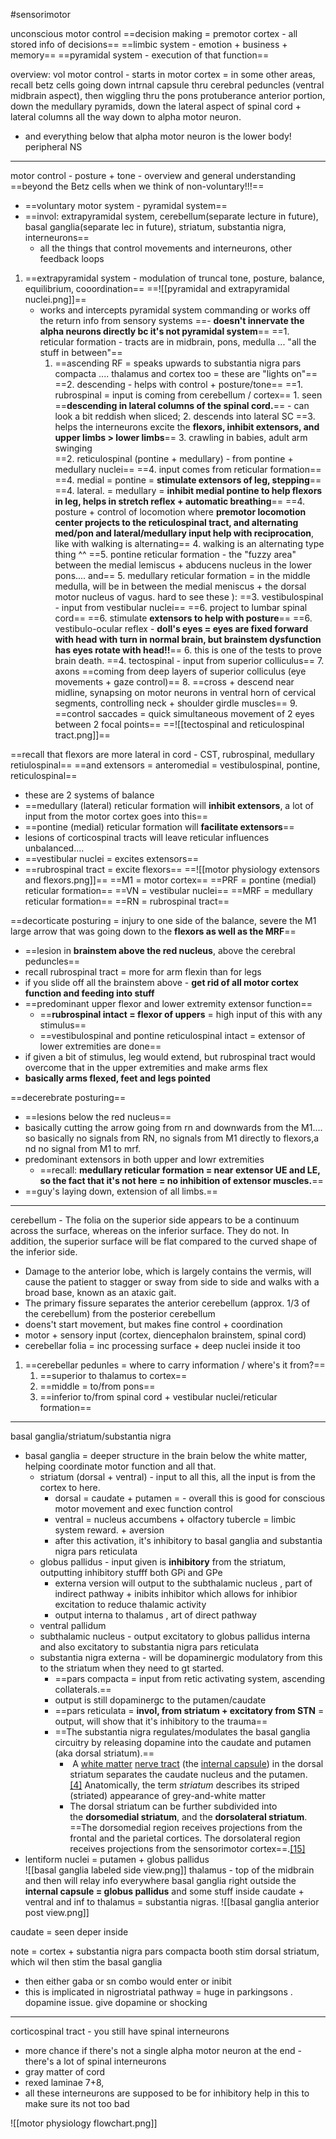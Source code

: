 #sensorimotor 

unconscious motor control 
==decision making = premotor cortex - all stored info of decisions==
==limbic system - emotion + business + memory== 
==pyramidal system - execution of that function== 

overview: 
vol motor control - starts in motor cortex = in some other areas, recall betz cells going down intrnal capsule thru cerebral peduncles (ventral midbrain aspect), then wiggling thru the pons protuberance anterior portion, down the medullary pyramids, down the lateral aspect of spinal cord + lateral columns all the way down to alpha motor neuron. 
- and everything below that alpha motor neuron is the lower body! peripheral NS 

---
motor control - posture + tone - overview and general understanding 
==beyond the Betz cells when we think of non-voluntary!!!==
- ==voluntary motor system - pyramidal system==
- ==invol: extrapyramidal system, cerebellum(separate lecture in future), basal ganglia(separate lec in future), striatum, substantia nigra, interneurons== 
	- all the things that control movements and interneurons, other feedback loops 

1. ==extrapyramidal system - modulation of truncal tone, posture, balance, equilibrium, cooordination== 
==![[pyramidal and extrapyramidal nuclei.png]]==
	- works and intercepts pyramidal system commanding or works off the return info from sensory systems
	==-  **doesn't innervate the alpha neurons directly bc it's not pyramidal system**==
	==1. reticular formation - tracts are in midbrain, pons, medulla ... "all the stuff in between"==
		1. ==ascending RF = speaks upwards to substantia nigra pars compacta .... thalamus and cortex too = these are "lights on"==
		==2. descending - helps with control + posture/tone==
			==1. rubrospinal = input is coming from cerebellum / cortex== 
				1. seen ==**descending in lateral columns of the spinal cord.**== - can look a bit reddish when sliced;
				2. descends into lateral SC 
				==3. helps the interneurons excite the **flexors, inhibit extensors, and upper limbs > lower limbs**==
				3. crawling in babies, adult arm swinging  
			==2. reticulospinal (pontine + medullary) - from pontine + medullary nuclei==
				==4. input comes from reticular formation== 
				==4. medial = pontine = **stimulate extensors of leg, stepping**==
				==4. lateral. = medullary = **inhibit medial pontine to help flexors in leg, helps in stretch reflex + automatic breathing**==
				==4. posture + control of locomotion where **premotor locomotion center projects to the reticulospinal tract, and alternating med/pon and lateral/medullary input help with reciprocation**, like with walking is alternating==
				4. walking is an alternating type thing ^^
				==5. pontine reticular formation - the "fuzzy area" between the medial lemiscus + abducens nucleus in the lower pons.... and== 
				5. medullary reticular formation = in the middle medulla, will be in between the medial meniscus + the dorsal motor nucleus of vagus. hard to see these ): 
			==3. vestibulospinal - input from vestibular nuclei==
				==6. project to lumbar spinal cord==
				==6. stimulate **extensors to help with posture**==
				==6. vestibulo-ocular reflex - **doll's eyes = eyes are fixed forward with head with turn in normal brain, but brainstem dysfunction has eyes rotate with head!!**==
				6. this is one of the tests to prove brain death. 
			==4. tectospinal - input from superior colliculus== 
				7. axons ==coming from deep layers of superior colliculus (eye movements + gaze control)==
				8. ==cross + descend near midline, synapsing on motor neurons in ventral horn of cervical segments, controlling neck + shoulder girdle muscles==
				9. ==control saccades = quick simultaneous movement of 2 eyes between 2 focal points== 
==![[tectospinal and reticulospinal tract.png]]==

==recall that flexors are more lateral in cord - CST, rubrospinal, medullary retiulospinal== 
==and extensors = anteromedial = vestibulospinal, pontine, reticulospinal== 
- these are 2 systems of balance
- ==medullary (lateral) reticular formation will **inhibit extensors**,  a lot of input from the motor cortex goes into this== 
- ==pontine (medial) reticular formation will **facilitate extensors**==
- lesions of corticospinal tracts will leave reticular influences unbalanced.... 
- ==vestibular nuclei = excites extensors==
- ==rubrospinal tract = excite flexors==
==![[motor physiology extensors and flexors.png]]==
==M1 = motor cortex== 
==PRF = pontine (medial) reticular formation==
==VN = vestibular nuclei==
==MRF = medullary reticular formation== 
==RN = rubrospinal tract==


==decorticate posturing = injury to one side of the balance, severe the M1 large arrow that was going down to the **flexors as well as the MRF**==
- ==lesion in **brainstem above the red nucleus**, above the cerebral peduncles== 
- recall rubrospinal tract = more for arm flexin than for legs 
- if you slide off all the brainstem above - **get rid of all motor cortex function and feeding into stuff**
- ==predominant upper flexor and lower extremity extensor function== 
	- ==**rubrospinal intact = flexor of uppers** = high input of this with any stimulus== 
	- ==vestibulospinal and pontine reticulospinal intact = extensor of lower extremities are done== 
- if given a bit of stimulus, leg would extend, but rubrospinal tract would overcome that in the upper extremities  and make arms flex 
- **basically arms flexed, feet and legs pointed**

==decerebrate posturing== 
- ==lesions below the red nucleus== 
- basically cutting the arrow going from rn and downwards from the M1.... so basically no signals from RN, no signals from M1 directly to flexors,a nd no signal from M1 to mrf. 
- predominant extensors in both upper and lowr extremities
	- ==recall: **medullary reticular formation = near extensor UE and LE, so the fact that it's not here = no inhibition of extensor muscles.**==
- ==guy's laying down, extension of all limbs.== 
---
cerebellum - The folia on the superior side appears to be a continuum across the surface, whereas on the inferior surface. They do not. In addition, the superior surface will be flat compared to the curved shape of the inferior side.
- Damage to the anterior lobe, which is largely contains the vermis, will cause the patient to stagger or sway from side to side and walks with a broad base, known as an ataxic gait.
- The primary fissure separates the anterior cerebellum (approx. 1/3 of the cerebellum) from the posterior cerebellum
- doens't start movement, but makes fine control + coordination 
- motor + sensory input (cortex, diencephalon brainstem, spinal cord)
- cerebellar folia = inc processing surface + deep nuclei inside it too 
1. ==cerebellar pedunles = where to carry information / where's it from?== 
	1. ==superior to thalamus to cortex==
	2. ==middle = to/from pons== 
	3. ==inferior to/from spinal cord + vestibular nuclei/reticular formation==
---
basal ganglia/striatum/substantia nigra 
- basal ganglia = deeper structure in the brain below the white matter, helping coordinate motor function and all that. 
	- striatum (dorsal + ventral) - input to all this, all the input is from the cortex to here. 
		- dorsal = caudate + putamen = 		- overall this is good for conscious motor movement and exec function control 
		- ventral = nucleus accumbens + olfactory tubercle  = limbic system reward. + aversion 
		- after this activation, it's inhibitory to basal ganglia and substantia nigra pars reticulata 
	- globus pallidus - input given is **inhibitory** from the striatum, outputting inhibitory stufff both GPi and GPe
		- externa version will output to the subthalamic nucleus , part of indirect pathway + inibits inhibitor which allows for inhibior excitation to reduce thalamic activity 
		- output interna to thalamus , art of direct pathway 
	- ventral pallidum 
	- subthalamic nucleus - output excitatory to globus pallidus interna and also excitatory to substantia nigra pars reticulata 
	- substantia nigra externa - will be dopaminergic modulatory from this to the striatum when they need to gt started. 
		- ==pars compacta = input from retic activating system, ascending collaterals.== 
		- output is still dopaminergc to the putamen/caudate
		- ==pars reticulata = **invol, from striatum + excitatory from STN** = output, will show that it's inhibitory to the trauma== 
		- ==The substantia nigra regulates/modulates the basal ganglia circuitry by releasing dopamine into the caudate and putamen (aka dorsal striatum).==
			-  A [white matter](https://en.wikipedia.org/wiki/White_matter "White matter") [nerve tract](https://en.wikipedia.org/wiki/Nerve_tract "Nerve tract") (the [internal capsule](https://en.wikipedia.org/wiki/Internal_capsule "Internal capsule")) in the dorsal striatum separates the caudate nucleus and the putamen.[[4]](https://en.wikipedia.org/wiki/Striatum#cite_note-FERRE2010-4) Anatomically, the term _striatum_ describes its striped (striated) appearance of grey-and-white matter
			- The dorsal striatum can be further subdivided into the **dorsomedial striatum**, and the **dorsolateral striatum**. ==The dorsomedial region receives projections from the frontal and the parietal cortices. The dorsolateral region receives projections from the sensorimotor cortex==.[[15]](https://en.wikipedia.org/wiki/Striatum#cite_note-Macpherson2019-15)
- lentiform nuclei = putamen + globus pallidus  
![[basal ganglia labeled side view.png]]
thalamus - top of the midbrain and then will relay info everywhere
basal ganglia right outside the **internal capsule = globus pallidus** and some stuff inside caudate + ventral and inf to thalamus = substantia nigras. 
![[basal ganglia anterior post view.png]]

caudate = seen deper inside 

note = cortex + substantia nigra pars compacta booth stim dorsal striatum, which wil then stim the basal ganglia 
- then either gaba or sn combo would enter or inibit
- this is implicated in nigrostriatal pathway = huge in parkingsons . dopamine issue. give dopamine or shocking 

---
corticospinal tract - you still have spinal interneurons 
- more chance if there's not a single alpha motor neuron at the end - there's a lot of spinal interneurons
- gray matter of cord 
- rexed laminae 7+8, 
- all these interneurons are supposed to be for inhibitory help in this to make sure its not too bad 


![[motor physiology flowchart.png]]